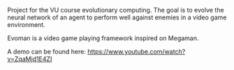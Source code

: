 Project for the VU course evolutionary computing. The goal is to evolve the neural network of an agent to perform well against enemies in a video game environment.

Evoman is a video game playing framework inspired on Megaman.

A demo can be found here:  https://www.youtube.com/watch?v=ZqaMjd1E4ZI
